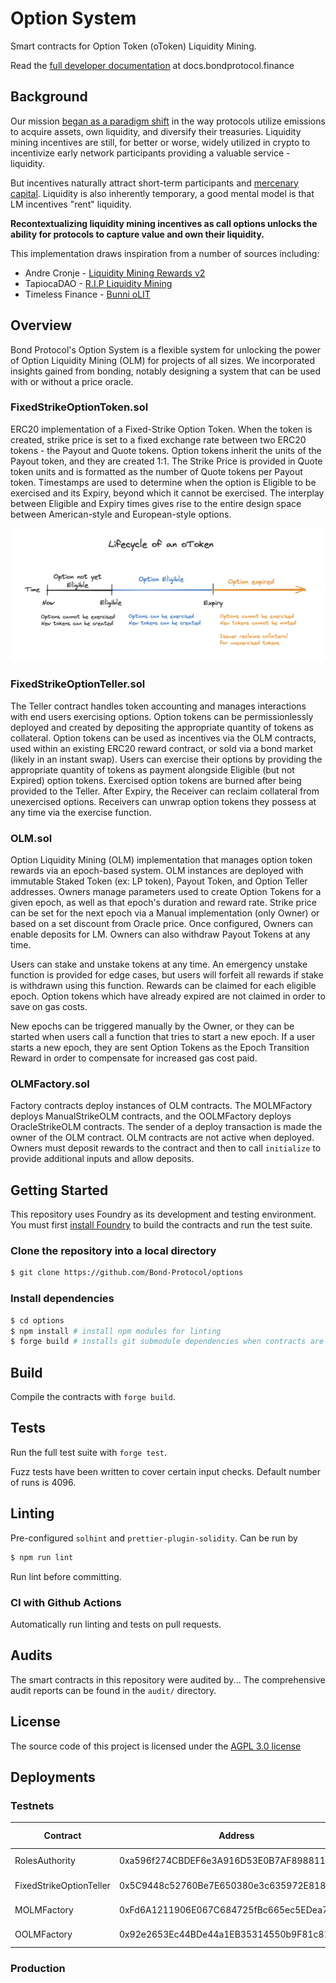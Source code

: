 # Option System

Smart contracts for Option Token (oToken) Liquidity Mining.

Read the [full developer documentation](https://docs.bondprotocol.finance/smart-contracts/overview) at docs.bondprotocol.finance

## Background

Our mission [began as a paradigm shift](https://medium.com/@Bond_Protocol/introducing-bond-protocol-8476881f84e4) in the way protocols utilize emissions to acquire assets, own liquidity, and diversify their treasuries. Liquidity mining incentives are still, for better or worse, widely utilized in crypto to incentivize early network participants providing a valuable service - liquidity.

But incentives naturally attract short-term participants and [mercenary capital](https://www.nansen.ai/research/all-hail-masterchef-analysing-yield-farming-activity). Liquidity is also inherently temporary, a good mental model is that LM incentives "rent" liquidity.

**Recontextualizing liquidity mining incentives as call options unlocks the ability for protocols to capture value and own their liquidity.**

This implementation draws inspiration from a number of sources including:

-   Andre Cronje - [Liquidity Mining Rewards v2](https://andrecronje.medium.com/liquidity-mining-rewards-v2-50896e44f259)
-   TapiocaDAO - [R.I.P Liquidity Mining](https://mirror.xyz/tapiocada0.eth/CYZVxI_zyislBjylOBXdE2nS-aP-ZxxE8SRgj_YLLZ0)
-   Timeless Finance - [Bunni oLIT](https://docs.bunni.pro/docs/tokenomics/olit)

## Overview

Bond Protocol's Option System is a flexible system for unlocking the power of Option Liquidity Mining (OLM) for projects of all sizes. We incorporated insights gained from bonding, notably designing a system that can be used with or without a price oracle.

### FixedStrikeOptionToken.sol

ERC20 implementation of a Fixed-Strike Option Token. When the token is created, strike price is set to a fixed exchange rate between two ERC20 tokens - the Payout and Quote tokens. Option tokens inherit the units of the Payout token, and they are created 1:1. The Strike Price is provided in Quote token units and is formatted as the number of Quote tokens per Payout token. Timestamps are used to determine when the option is Eligible to be exercised and its Expiry, beyond which it cannot be exercised. The interplay between Eligible and Expiry times gives rise to the entire design space between American-style and European-style options.

![Lifecycle of an Option Token](./assets/Lifecycle%20of%20an%20oToken.png)

### FixedStrikeOptionTeller.sol

The Teller contract handles token accounting and manages interactions with end users exercising options. Option tokens can be permissionlessly deployed and created by depositing the appropriate quantity of tokens as collateral. Option tokens can be used as incentives via the OLM contracts, used within an existing ERC20 reward contract, or sold via a bond market (likely in an instant swap). Users can exercise their options by providing the appropriate quantity of tokens as payment alongside Eligible (but not Expired) option tokens. Exercised option tokens are burned after being provided to the Teller. After Expiry, the Receiver can reclaim collateral from unexercised options. Receivers can unwrap option tokens they possess at any time via the exercise function.

### OLM.sol

Option Liquidity Mining (OLM) implementation that manages option token rewards via an epoch-based system. OLM instances are deployed with immutable Staked Token (ex: LP token), Payout Token, and Option Teller addresses. Owners manage parameters used to create Option Tokens for a given epoch, as well as that epoch's duration and reward rate. Strike price can be set for the next epoch via a Manual implementation (only Owner) or based on a set discount from Oracle price. Once configured, Owners can enable deposits for LM. Owners can also withdraw Payout Tokens at any time.

Users can stake and unstake tokens at any time. An emergency unstake function is provided for edge cases, but users will forfeit all rewards if stake is withdrawn using this function. Rewards can be claimed for each eligible epoch. Option tokens which have already expired are not claimed in order to save on gas costs.

New epochs can be triggered manually by the Owner, or they can be started when users call a function that tries to start a new epoch. If a user starts a new epoch, they are sent Option Tokens as the Epoch Transition Reward in order to compensate for increased gas cost paid.

### OLMFactory.sol

Factory contracts deploy instances of OLM contracts. The MOLMFactory deploys ManualStrikeOLM contracts, and the OOLMFactory deploys OracleStrikeOLM contracts. The sender of a deploy transaction is made the owner of the OLM contract. OLM contracts are not active when deployed. Owners must deposit rewards to the contract and then to call `initialize` to provide additional inputs and allow deposits.

## Getting Started

This repository uses Foundry as its development and testing environment. You must first [install Foundry](https://getfoundry.sh/) to build the contracts and run the test suite.

### Clone the repository into a local directory

```sh
$ git clone https://github.com/Bond-Protocol/options
```

### Install dependencies

```sh
$ cd options
$ npm install # install npm modules for linting
$ forge build # installs git submodule dependencies when contracts are compiled
```

## Build

Compile the contracts with `forge build`.

## Tests

Run the full test suite with `forge test`.

Fuzz tests have been written to cover certain input checks. Default number of runs is 4096.

## Linting

Pre-configured `solhint` and `prettier-plugin-solidity`. Can be run by

```sh
$ npm run lint
```

Run lint before committing.

### CI with Github Actions

Automatically run linting and tests on pull requests.

## Audits

The smart contracts in this repository were audited by... The comprehensive audit reports can be found in the `audit/` directory.

## License

The source code of this project is licensed under the [AGPL 3.0 license](LICENSE.md)

## Deployments

### Testnets

| Contract                | Address                                    | Goerli                                                                                             | Arbitrum Goerli                                                                                  |
| ----------------------- | ------------------------------------------ | -------------------------------------------------------------------------------------------------- | ------------------------------------------------------------------------------------------------ |
| RolesAuthority          | 0xa596f274CBDEF6e3A916D53E0B7AF8988119F343 | [Goerli Etherscan](https://goerli.etherscan.io/address/0xa596f274CBDEF6e3A916D53E0B7AF8988119F343) | [Goerli Arbiscan](https://goerli.arbiscan.io/address/0xa596f274CBDEF6e3A916D53E0B7AF8988119F343) |
| FixedStrikeOptionTeller | 0x5C9448c52760Be7E650380e3c635972E8182C6F4 | [Goerli Etherscan](https://goerli.etherscan.io/address/0x5C9448c52760Be7E650380e3c635972E8182C6F4) | [Goerli Arbiscan](https://goerli.arbiscan.io/address/0x5C9448c52760Be7E650380e3c635972E8182C6F4) |
| MOLMFactory             | 0xFd6A1211906E067C684725fBc665ec5EDea7d15A | [Goerli Etherscan](https://goerli.etherscan.io/address/0xFd6A1211906E067C684725fBc665ec5EDea7d15A) | [Goerli Arbiscan](https://goerli.arbiscan.io/address/0xFd6A1211906E067C684725fBc665ec5EDea7d15A) |
| OOLMFactory             | 0x92e2653Ec44BDe44a1EB35314550b9F81c81D6aF | [Goerli Etherscan](https://goerli.etherscan.io/address/0x92e2653Ec44BDe44a1EB35314550b9F81c81D6aF) | [Goerli Arbiscan](https://goerli.arbiscan.io/address/0x92e2653Ec44BDe44a1EB35314550b9F81c81D6aF) |

### Production
